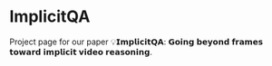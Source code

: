# ImplicitQA
Project page for our paper 💡𝗜𝗺𝗽𝗹𝗶𝗰𝗶𝘁𝗤𝗔: 𝗚𝗼𝗶𝗻𝗴 𝗯𝗲𝘆𝗼𝗻𝗱 𝗳𝗿𝗮𝗺𝗲𝘀 𝘁𝗼𝘄𝗮𝗿𝗱 𝗶𝗺𝗽𝗹𝗶𝗰𝗶𝘁 𝘃𝗶𝗱𝗲𝗼 𝗿𝗲𝗮𝘀𝗼𝗻𝗶𝗻𝗴.
